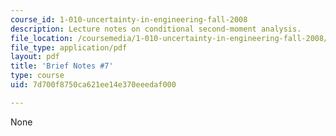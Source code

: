 ```yaml
---
course_id: 1-010-uncertainty-in-engineering-fall-2008
description: Lecture notes on conditional second-moment analysis.
file_location: /coursemedia/1-010-uncertainty-in-engineering-fall-2008/7d700f8750ca621ee14e370eeedaf000_notes_07.pdf
file_type: application/pdf
layout: pdf
title: 'Brief Notes #7'
type: course
uid: 7d700f8750ca621ee14e370eeedaf000

---
```

None
